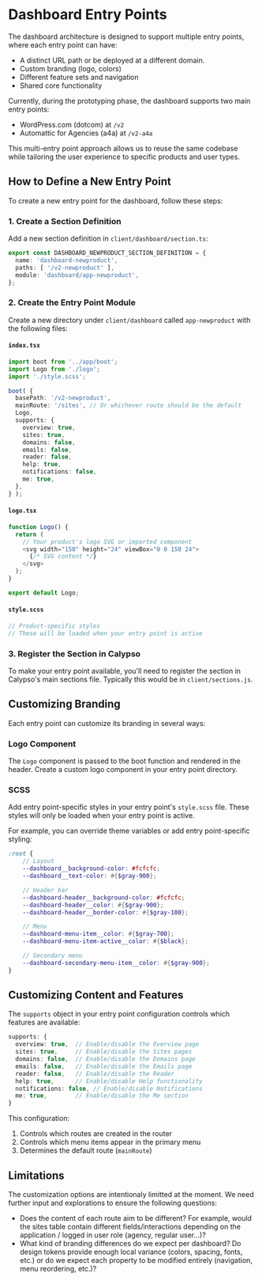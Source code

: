 # Dashboard Entry Points

The dashboard architecture is designed to support multiple entry points, where each entry point can have:

- A distinct URL path or be deployed at a different domain.
- Custom branding (logo, colors)
- Different feature sets and navigation
- Shared core functionality

Currently, during the prototyping phase, the dashboard supports two main entry points:
- WordPress.com (dotcom) at `/v2`
- Automattic for Agencies (a4a) at `/v2-a4a`

This multi-entry point approach allows us to reuse the same codebase while tailoring the user experience to specific products and user types.

## How to Define a New Entry Point

To create a new entry point for the dashboard, follow these steps:

### 1. Create a Section Definition

Add a new section definition in `client/dashboard/section.ts`:

```typescript
export const DASHBOARD_NEWPRODUCT_SECTION_DEFINITION = {
  name: 'dashboard-newproduct',
  paths: [ '/v2-newproduct' ],
  module: 'dashboard/app-newproduct',
};
```

### 2. Create the Entry Point Module

Create a new directory under `client/dashboard` called `app-newproduct` with the following files:

#### `index.tsx`
```typescript
import boot from '../app/boot';
import Logo from './logo';
import './style.scss';

boot( {
  basePath: '/v2-newproduct',
  mainRoute: '/sites', // Or whichever route should be the default
  Logo,
  supports: {
    overview: true,
    sites: true,
    domains: false,
    emails: false,
    reader: false,
    help: true,
    notifications: false,
    me: true,
  },
} );
```

#### `logo.tsx`
```typescript
function Logo() {
  return (
    // Your product's logo SVG or imported component
    <svg width="150" height="24" viewBox="0 0 150 24">
      {/* SVG content */}
    </svg>
  );
}

export default Logo;
```

#### `style.scss`
```scss
// Product-specific styles
// These will be loaded when your entry point is active
```

### 3. Register the Section in Calypso

To make your entry point available, you'll need to register the section in Calypso's main sections file. Typically this would be in `client/sections.js`.

## Customizing Branding

Each entry point can customize its branding in several ways:

### Logo Component

The `Logo` component is passed to the boot function and rendered in the header. Create a custom logo component in your entry point directory.

### SCSS

Add entry point-specific styles in your entry point's `style.scss` file. These styles will only be loaded when your entry point is active.

For example, you can override theme variables or add entry point-specific styling:

```scss
:root {
	// Layout
	--dashboard__background-color: #fcfcfc;
	--dashboard__text-color: #{$gray-900};

	// Header bar
	--dashboard-header__background-color: #fcfcfc;
	--dashboard-header__color: #{$gray-900};
	--dashboard-header__border-color: #{$gray-100};

	// Menu
	--dashboard-menu-item__color: #{$gray-700};
	--dashboard-menu-item-active__color: #{$black};

	// Secondary menu
	--dashboard-secondary-menu-item__color: #{$gray-900};
}

```

## Customizing Content and Features

The `supports` object in your entry point configuration controls which features are available:

```typescript
supports: {
  overview: true,  // Enable/disable the Overview page
  sites: true,     // Enable/disable the Sites pages
  domains: false,  // Enable/disable the Domains page
  emails: false,   // Enable/disable the Emails page
  reader: false,   // Enable/disable the Reader
  help: true,      // Enable/disable Help functionality
  notifications: false, // Enable/disable Notifications
  me: true,        // Enable/disable the Me section
}
```

This configuration:
1. Controls which routes are created in the router
2. Controls which menu items appear in the primary menu
3. Determines the default route (`mainRoute`)

## Limitations

The customization options are intentionaly limitted at the moment. We need further input and explorations to ensure the following questions:

- Does the content of each route aim to be different? For example, would the sites table contain different fields/interactions depending on the application / logged in user role (agency, regular user…)?
- What kind of branding differences do we expect per dashboard? Do design tokens provide enough local variance (colors, spacing, fonts, etc.) or do we expect each property to be modified entirely (navigation, menu reordering, etc.)?
